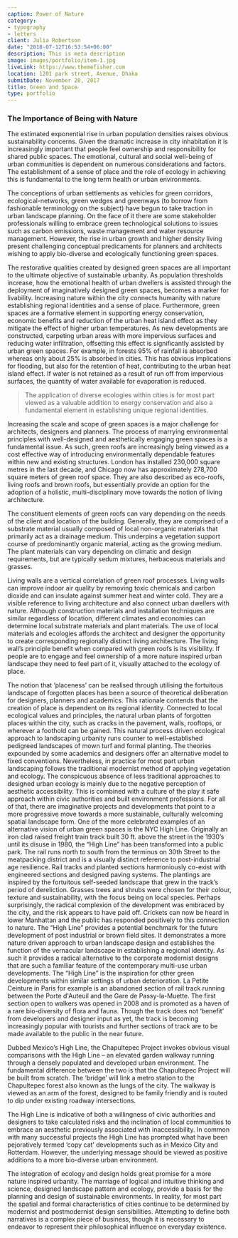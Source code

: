 ```yaml
---
caption: Power of Nature
category:
- typography
- letters
client: Julia Robertson
date: "2018-07-12T16:53:54+06:00"
description: This is meta description
image: images/portfolio/item-1.jpg
liveLink: https://www.themefisher.com
location: 1201 park street, Avenue, Dhaka
submitDate: November 20, 2017
title: Green and Space
type: portfolio
---
```

### The Importance of Being with Nature

The estimated exponential rise in urban population densities raises obvious sustainability concerns. Given the dramatic increase in city inhabitation it is increasingly important that people feel ownership and responsibility for shared public spaces. The emotional, cultural and social well-being of urban communities is dependent on numerous considerations and factors. The establishment of a sense of place and the role of ecology in achieving this is fundamental to the long term health or urban environments.

The conceptions of urban settlements as vehicles for green corridors, ecological-networks, green wedges and greenways (to borrow from fashionable terminology on the subject) have begun to take traction in urban landscape planning. On the face of it there are some stakeholder professionals willing to embrace green technological solutions to issues such as carbon emissions, waste management and water resource management. However, the rise in urban growth and higher density living present challenging conceptual predicaments for planners and architects wishing to apply bio-diverse and ecologically functioning green spaces.

The restorative qualities created by designed green spaces are all important to the ultimate objective of sustainable urbanity. As population thresholds increase, how the emotional health of urban dwellers is assisted through the deployment of imaginatively designed green spaces, becomes a marker for livability. Increasing nature within the city connects humanity with nature establishing regional identities and a sense of place. Furthermore, green spaces are a formative element in supporting energy conservation, economic benefits and reduction of the urban heat island effect as they mitigate the effect of higher urban temperatures. As new developments are constructed, carpeting urban areas with more impervious surfaces and reducing water infiltration, offsetting this effect is significantly assisted by urban green spaces. For example, in forests 95% of rainfall is absorbed whereas only about 25% is absorbed in cities. This has obvious implications for flooding, but also for the retention of heat, contributing to the urban heat island effect. If water is not retained as a result of run off from impervious surfaces, the quantity of water available for evaporation is reduced.


> The application of diverse ecologies within cities is for most part viewed as a valuable addition to energy conservation and also a fundamental element in establishing unique regional identities. 

Increasing the scale and scope of green spaces is a major challenge for architects, designers and planners. The process of marrying environmental principles with well-designed and aesthetically engaging green spaces is a fundamental issue. As such, green roofs are increasingly being viewed as a cost effective way of introducing environmentally dependable features within new and existing structures. London has installed 230,000 square metres in the last decade, and Chicago now has approximately 278,700 square meters of green roof space. They are also described as eco-roofs, living roofs and brown roofs, but essentially provide an option for the adoption of a holistic, multi-disciplinary move towards the notion of living architecture.

The constituent elements of green roofs can vary depending on the needs of the client and location of the building. Generally, they are comprised of a substrate material usually composed of local non-organic materials that primarily act as a drainage medium. This underpins a vegetation support course of predominantly organic material, acting as the growing medium. The plant materials can vary depending on climatic and design requirements, but are typically sedum mixtures, herbaceous materials and grasses. 

Living walls are a vertical correlation of green roof processes. Living walls can improve indoor air quality by removing toxic chemicals and carbon dioxide and can insulate against summer heat and winter cold. They are a visible reference to living architecture and also connect urban dwellers with nature. Although construction materials and installation techniques are similar regardless of location, different climates and economies can determine local substrate materials and plant materials. The use of local materials and ecologies affords the architect and designer the opportunity to create corresponding regionally distinct living architecture. The living wall’s principle benefit when compared with green roofs is its visibility. If people are to engage and feel ownership of a more nature inspired urban landscape they need to feel part of it, visually attached to the ecology of place.

The notion that ‘placeness’ can be realised through utilising the fortuitous landscape of forgotten places has been a source of theoretical deliberation for designers, planners and academics. This rationale contends that the creation of place is dependent on its regional identity. Connected to local ecological values and principles, the natural urban plants of forgotten places within the city, such as cracks in the pavement, walls, rooftops, or wherever a foothold can be gained. This natural process driven ecological approach to landscaping urbanity runs counter to well-established pedigreed landscapes of mown turf and formal planting. The theories expounded by some academics and designers offer an alternative model to fixed conventions. Nevertheless, in practice for most part urban landscaping follows the traditional modernist method of applying vegetation and ecology. The conspicuous absence of less traditional approaches to designed urban ecology is mainly due to the negative perception of aesthetic accessibility. This is combined with a culture of the play it safe approach within civic authorities and built environment professions. For all of that, there are imaginative projects and developments that point to a more progressive move towards a more sustainable, culturally welcoming spatial landscape form. 
One of the more celebrated examples of an alternative vision of urban green spaces is the NYC High Line. Originally an iron clad raised freight train track built 30 ft. above the street in the 1930’s until its disuse in 1980, the “High Line” has been transformed into a public park. The rail runs north to south from the terminus on 30th Street to the meatpacking district and is a visually distinct reference to post-industrial age resilience. Rail tracks and planted sections harmoniously co-exist with engineered sections and designed paving systems. The plantings are inspired by the fortuitous self-seeded landscape that grew in the track’s period of dereliction. Grasses trees and shrubs were chosen for their colour, texture and sustainability, with the focus being on local species. Perhaps surprisingly, the radical complexion of the development was embraced by the city, and the risk appears to have paid off. Crickets can now be heard in lower Manhattan and the public has responded positively to this connection to nature. The “High Line” provides a potential benchmark for the future development of post industrial or brown field sites. It demonstrates a more nature driven approach to urban landscape design and establishes the function of the vernacular landscape in establishing a regional identity. As such it provides a radical alternative to the corporate modernist designs that are such a familiar feature of the contemporary multi-use urban developments. The “High Line” is the inspiration for other green developments within similar settings of urban deterioration. La Petite Ceinture in Paris for example is an abandoned section of rail track running between the Porte d'Auteuil and the Gare de Passy-la-Muette. The first section open to walkers was opened in 2008 and is promoted as a haven of a rare bio-diversity of flora and fauna. Though the track does not ‘benefit’ from developers and designer input as yet, the track is becoming increasingly popular with tourists and further sections of track are to be made available to the public in the near future. 

Dubbed Mexico’s High Line, the Chapultepec Project invokes obvious visual comparisons with the High Line – an elevated garden walkway running through a densely populated and developed urban environment. The fundamental difference between the two is that the Chapultepec Project will be built from scratch. The ‘bridge’ will link a metro station to the Chapultepec forest also known as the lungs of the city. The walkway is viewed as an arm of the forest, designed to be family friendly and is routed to dip under existing roadway intersections. 

The High Line is indicative of both a willingness of civic authorities and designers to take calculated risks and the inclination of local communities to embrace an aesthetic previously associated with inaccessibility. In common with many successful projects the High Line has prompted what have been pejoratively termed ‘copy cat’ developments such as in Mexico City and Rotterdam. However, the underlying message should be viewed as positive additions to a more bio-diverse urban environment.

The integration of ecology and design holds great promise for a more nature inspired urbanity. The marriage of logical and intuitive thinking and science, designed landscape pattern and ecology, provide a basis for the planning and design of sustainable environments. In reality, for most part the spatial and formal characteristics of cities continue to be determined by modernist and postmodernist design sensibilities. Attempting to define both narratives is a complex piece of business, though it is necessary to endeavor to represent their philosophical influence on everyday existence.


